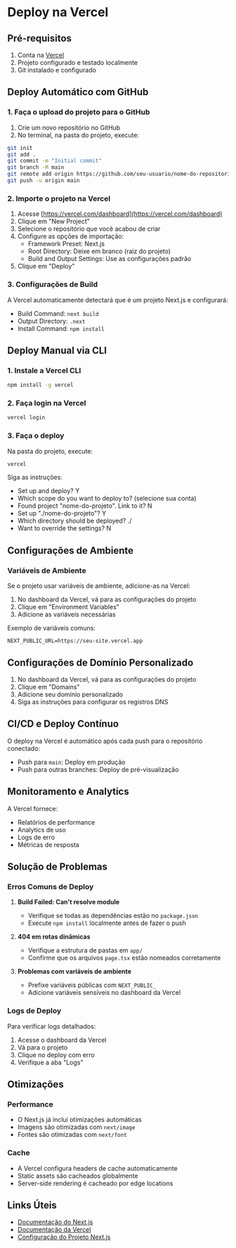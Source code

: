 # Deploy na Vercel

## Pré-requisitos

1. Conta na [Vercel](https://vercel.com/)
2. Projeto configurado e testado localmente
3. Git instalado e configurado

## Deploy Automático com GitHub

### 1. Faça o upload do projeto para o GitHub

1. Crie um novo repositório no GitHub
2. No terminal, na pasta do projeto, execute:

```bash
git init
git add .
git commit -m "Initial commit"
git branch -M main
git remote add origin https://github.com/seu-usuario/nome-do-repositorio.git
git push -u origin main
```

### 2. Importe o projeto na Vercel

1. Acesse [https://vercel.com/dashboard](https://vercel.com/dashboard)
2. Clique em "New Project"
3. Selecione o repositório que você acabou de criar
4. Configure as opções de importação:
   - Framework Preset: Next.js
   - Root Directory: Deixe em branco (raiz do projeto)
   - Build and Output Settings: Use as configurações padrão
5. Clique em "Deploy"

### 3. Configurações de Build

A Vercel automaticamente detectará que é um projeto Next.js e configurará:

- Build Command: `next build`
- Output Directory: `.next`
- Install Command: `npm install`

## Deploy Manual via CLI

### 1. Instale a Vercel CLI

```bash
npm install -g vercel
```

### 2. Faça login na Vercel

```bash
vercel login
```

### 3. Faça o deploy

Na pasta do projeto, execute:

```bash
vercel
```

Siga as instruções:
- Set up and deploy? Y
- Which scope do you want to deploy to? (selecione sua conta)
- Found project "nome-do-projeto". Link to it? N
- Set up "./nome-do-projeto"? Y
- Which directory should be deployed? ./
- Want to override the settings? N

## Configurações de Ambiente

### Variáveis de Ambiente

Se o projeto usar variáveis de ambiente, adicione-as na Vercel:

1. No dashboard da Vercel, vá para as configurações do projeto
2. Clique em "Environment Variables"
3. Adicione as variáveis necessárias

Exemplo de variáveis comuns:
```
NEXT_PUBLIC_URL=https://seu-site.vercel.app
```

## Configurações de Domínio Personalizado

1. No dashboard da Vercel, vá para as configurações do projeto
2. Clique em "Domains"
3. Adicione seu domínio personalizado
4. Siga as instruções para configurar os registros DNS

## CI/CD e Deploy Contínuo

O deploy na Vercel é automático após cada push para o repositório conectado:

- Push para `main`: Deploy em produção
- Push para outras branches: Deploy de pré-visualização

## Monitoramento e Analytics

A Vercel fornece:

- Relatórios de performance
- Analytics de uso
- Logs de erro
- Métricas de resposta

## Solução de Problemas

### Erros Comuns de Deploy

1. **Build Failed: Can't resolve module**
   - Verifique se todas as dependências estão no `package.json`
   - Execute `npm install` localmente antes de fazer o push

2. **404 em rotas dinâmicas**
   - Verifique a estrutura de pastas em `app/`
   - Confirme que os arquivos `page.tsx` estão nomeados corretamente

3. **Problemas com variáveis de ambiente**
   - Prefixe variáveis públicas com `NEXT_PUBLIC_`
   - Adicione variáveis sensíveis no dashboard da Vercel

### Logs de Deploy

Para verificar logs detalhados:

1. Acesse o dashboard da Vercel
2. Vá para o projeto
3. Clique no deploy com erro
4. Verifique a aba "Logs"

## Otimizações

### Performance

- O Next.js já inclui otimizações automáticas
- Imagens são otimizadas com `next/image`
- Fontes são otimizadas com `next/font`

### Cache

- A Vercel configura headers de cache automaticamente
- Static assets são cacheados globalmente
- Server-side rendering é cacheado por edge locations

## Links Úteis

- [Documentação do Next.js](https://nextjs.org/docs)
- [Documentação da Vercel](https://vercel.com/docs)
- [Configuração do Projeto Next.js](https://nextjs.org/docs/app/building-your-application/deploying)